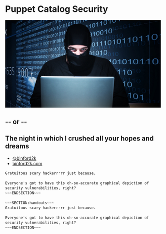 <!SLIDE center cover>
# Puppet Catalog Security

![Hackerrrr](../_images/hackerrrr.jpg)

## -- or --
## The night in which I crushed all your hopes and dreams

* [@binford2k](http://www.twitter.com/binford2k)
* [binford2k.com](http://binford2k.com)

~~~SECTION:notes~~~
Gratuitous scary hackerrrrr just because.

Everyone's got to have this oh-so-accurate graphical depiction of security vulnerabilities, right?
~~~ENDSECTION~~~

~~~SECTION:handouts~~~
Gratuitous scary hackerrrrr just because.

Everyone's got to have this oh-so-accurate graphical depiction of security vulnerabilities, right?
~~~ENDSECTION~~~
